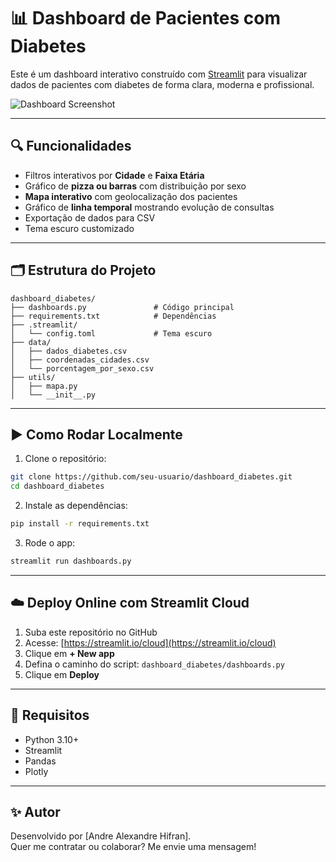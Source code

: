 # 📊 Dashboard de Pacientes com Diabetes

Este é um dashboard interativo construído com [Streamlit](https://streamlit.io) para visualizar dados de pacientes com diabetes de forma clara, moderna e profissional.

![Dashboard Screenshot](https://via.placeholder.com/1200x600.png?text=Dashboard+Preview)

---

## 🔍 Funcionalidades

- Filtros interativos por **Cidade** e **Faixa Etária**
- Gráfico de **pizza ou barras** com distribuição por sexo
- **Mapa interativo** com geolocalização dos pacientes
- Gráfico de **linha temporal** mostrando evolução de consultas
- Exportação de dados para CSV
- Tema escuro customizado

---

## 🗂 Estrutura do Projeto

```
dashboard_diabetes/
├── dashboards.py               # Código principal
├── requirements.txt            # Dependências
├── .streamlit/
│   └── config.toml             # Tema escuro
├── data/
│   ├── dados_diabetes.csv
│   ├── coordenadas_cidades.csv
│   └── porcentagem_por_sexo.csv
├── utils/
│   ├── mapa.py
│   └── __init__.py
```

---

## ▶️ Como Rodar Localmente

1. Clone o repositório:

```bash
git clone https://github.com/seu-usuario/dashboard_diabetes.git
cd dashboard_diabetes
```

2. Instale as dependências:

```bash
pip install -r requirements.txt
```

3. Rode o app:

```bash
streamlit run dashboards.py
```

---

## ☁️ Deploy Online com Streamlit Cloud

1. Suba este repositório no GitHub
2. Acesse: [https://streamlit.io/cloud](https://streamlit.io/cloud)
3. Clique em **+ New app**
4. Defina o caminho do script: `dashboard_diabetes/dashboards.py`
5. Clique em **Deploy**

---

## 📁 Requisitos

- Python 3.10+
- Streamlit
- Pandas
- Plotly

---

## ✨ Autor

Desenvolvido por [Andre Alexandre Hifran].  
Quer me contratar ou colaborar? Me envie uma mensagem!
